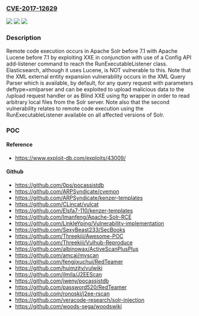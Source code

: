 ### [CVE-2017-12629](https://cve.mitre.org/cgi-bin/cvename.cgi?name=CVE-2017-12629)
![](https://img.shields.io/static/v1?label=Product&message=Apache%20Solr%20before%207.1%20with%20Apache%20Lucene%20before%207.1&color=blue)
![](https://img.shields.io/static/v1?label=Version&message=n%2Fa&color=blue)
![](https://img.shields.io/static/v1?label=Vulnerability&message=Remote%20code%20execution&color=brighgreen)

### Description

Remote code execution occurs in Apache Solr before 7.1 with Apache Lucene before 7.1 by exploiting XXE in conjunction with use of a Config API add-listener command to reach the RunExecutableListener class. Elasticsearch, although it uses Lucene, is NOT vulnerable to this. Note that the XML external entity expansion vulnerability occurs in the XML Query Parser which is available, by default, for any query request with parameters deftype=xmlparser and can be exploited to upload malicious data to the /upload request handler or as Blind XXE using ftp wrapper in order to read arbitrary local files from the Solr server. Note also that the second vulnerability relates to remote code execution using the RunExecutableListener available on all affected versions of Solr.

### POC

#### Reference
- https://www.exploit-db.com/exploits/43009/

#### Github
- https://github.com/0ps/pocassistdb
- https://github.com/ARPSyndicate/cvemon
- https://github.com/ARPSyndicate/kenzer-templates
- https://github.com/CLincat/vulcat
- https://github.com/Elsfa7-110/kenzer-templates
- https://github.com/Imanfeng/Apache-Solr-RCE
- https://github.com/LinkleYping/Vulnerability-implementation
- https://github.com/SexyBeast233/SecBooks
- https://github.com/Threekiii/Awesome-POC
- https://github.com/Threekiii/Vulhub-Reproduce
- https://github.com/albinowax/ActiveScanPlusPlus
- https://github.com/amcai/myscan
- https://github.com/fengjixuchui/RedTeamer
- https://github.com/huimzjty/vulwiki
- https://github.com/ilmila/J2EEScan
- https://github.com/jweny/pocassistdb
- https://github.com/password520/RedTeamer
- https://github.com/ronoski/j2ee-rscan
- https://github.com/veracode-research/solr-injection
- https://github.com/woods-sega/woodswiki

